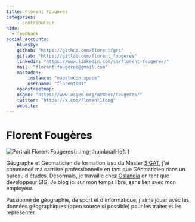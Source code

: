 ```yaml
---
title: Florent Fougères
categories:
    - contributeur
hide:
  - feedback
social_accounts:
    bluesky:
    github: "https://github.com/florentfgrs"
    gitlab: "https://gitlab.com/florent_fougeres"
    linkedin: "https://www.linkedin.com/in/florent-fougeres/"
    mail: "florent.fougeres@gmail.com"
    mastodon:
        instance: "mapstodon.space"
        username: "florent001"
    openstreetmap:
    osgeo: "https://www.osgeo.org/member/fougeres/"
    twitter: "https://x.com/florent1foug"
    website:
---
```


# Florent Fougères

<!-- --8<-- [start:author-sign-block] -->

![Portrait Florent Fougères](https://cdn.geotribu.fr/img/internal/contributeurs/ffou.jpeg "Portrait Florent Fougères"){: .img-thumbnail-left }

Géographe et Géomaticien de formation issu du Master [SIGAT](https://formations.univ-rennes2.fr/fr/formations/master-37/master-mention-geomatique-parcours-systeme-d-information-geographique-et-analyse-des-territoires-sigat-JEOC8L9A.html), j'ai commencé ma carrière professionnelle en tant que Géomaticien dans un bureau d'études. Désormais, je travaille chez [Oslandia](https://oslandia.com/) en tant que développeur SIG. Je blog ici sur mon temps libre, sans lien avec mon employeur.

Passionné de géographie, de sport et d'informatique, j'aime jouer avec les données géographiques (open source si possible) pour les traiter et les représenter.

<!-- --8<-- [end:author-sign-block] -->
